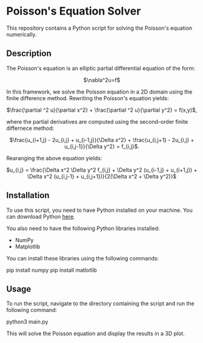 # Poisson's Equation Solver

This repository contains a Python script for solving the Poisson's equation numerically.

## Description

The Poisson's equation is an  elliptic partial differential equation of the form:

<p align="center">
    $\nabla^2u=f$
</p>

In this framework, we solve the Poisson equation in a 2D domain using the finite difference method. Rewriting the Poisson's equation yields:

<p align="center">
    $\frac{\partial ^2 u}{\partial x^2} + \frac{\partial ^2 u}{\partial y^2} = f(x,y)$,
</p>

where the partial derivatives are computed using the second-order finite differnece method:

<p align="center">
   $\frac{u_{i+1,j} - 2u_{i,j} + u_{i-1,j}}{\Delta x^2} + \frac{u_{i,j+1} - 2u_{i,j} + u_{i,j-1}}{\Delta y^2} = f_{i,j}$.
</p>

Rearanging the above equation yields:

<p align="center">
$u_{i,j} = \frac{\Delta x^2 \Delta y^2 f_{i,j} + \Delta y^2 (u_{i-1,j} + u_{i+1,j}) + \Delta x^2 (u_{i,j-1} + u_{i,j+1})}{2(\Delta x^2 + \Delta y^2)}$
</p>


## Installation

To use this script, you need to have Python installed on your machine. You can download Python [here](https://www.python.org/downloads/).

You also need to have the following Python libraries installed:

- NumPy
- Matplotlib

You can install these libraries using the following commands:

pip install numpy
pip install matlotlib


## Usage

To run the script, navigate to the directory containing the script and run the following command:

python3 main.py


This will solve the Poisson equation and display the results in a 3D plot.


